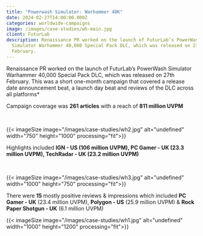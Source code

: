 ```yaml
---
title: "Powerwash Simulator: Warhammer 40K"
date: 2024-02-27T14:00:00.000Z
categories: worldwide-campaigns
image: /images/case-studies/wh-main.jpg
client: FuturLab
description: Renaissance PR worked on the launch of FuturLab’s PowerWash
  Simulator Warhammer 40,000 Special Pack DLC, which was released on 27th
  February.
---
```

Renaissance PR worked on the launch of FuturLab’s PowerWash Simulator Warhammer 40,000 Special Pack DLC, which was released on 27th February. This was a short one-month campaign that covered a release date announcement beat, a launch day beat and reviews of the DLC across all platforms*​

Campaign coverage was **261 articles** with a reach of **811 million UVPM​**

​

{{< imageSize image="/images/case-studies/wh2.jpg"  alt="undefined" width="750" height="1000" processing="fit">}}



Highlights included **IGN - US (106 million UVPM), PC Gamer - UK (23.3 million UVPM), TechRadar - UK (23.2 million UVPM)​**

​

{{< imageSize image="/images/case-studies/wh3.jpg"  alt="undefined" width="1000" height="750" processing="fit">}}



There were **15** mostly positive reviews & impressions which included **PC Gamer - UK** (23.4 million UVPM), **Polygon - US** (25.9 million UVPM) & **Rock Paper Shotgun - UK** (6.1 million UVPM)



{{< imageSize image="/images/case-studies/wh1.jpg"  alt="undefined" width="1000" height="1200" processing="fit">}}
